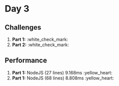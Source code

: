 # Day 3

## Challenges
<ol>
    <li><b>Part 1:</b> :white_check_mark:</li>
    <li><b>Part 2:</b> :white_check_mark:</li>
</ol>

## Performance
<ol>
    <li><b>Part 1:</b> NodeJS (27 lines) 9.168ms :yellow_heart:</li>
    <li><b>Part 1:</b> NodeJS (68 lines) 8.808ms :yellow_heart:</li>
</ol>